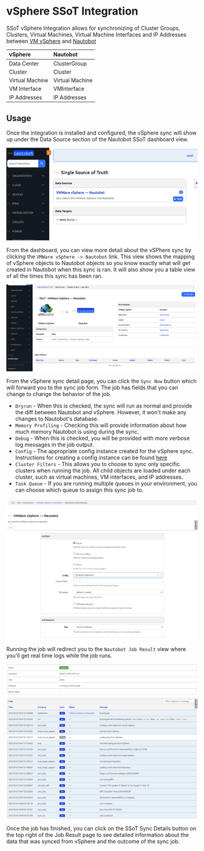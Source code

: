 # vSphere SSoT Integration

SSoT vSphere Integration allows for synchronizing of Cluster Groups, Clusters, Virtual Machines, Virtual Machine Interfaces and IP Addresses between [VM vSphere](https://www.vmware.com/products/cloud-infrastructure/vsphere) and [Nautobot](https://github.com/nautobot/nautobot)

| vSphere         | Nautobot        |
| :-------------- | :-------------- |
| Data Center     | ClusterGroup    |
| Cluster         | Cluster         |
| Virtual Machine | Virtual Machine |
| VM Interface    | VMInterface     |
| IP Addresses    | IP Addresses    |

## Usage

Once the integration is installed and configured, the vSphere sync will show up under the Data Source section of the Nautobot SSoT dashboard view. 

![Dashboard View](../../images/vsphere_dashboard.png)

From the dashboard, you can view more detail about the vSPhere sync by clicking the `VMWare vSphere -> Nautobot` link. This view shows the mapping of vSphere objects to Nautobot objects so you know exactly what will get created in Nautobot when this sync is ran. It will also show you a table view of all the times this sync has been ran.

![Detail View](../../images/vsphere_detail.png)

From the vSphere sync detail page, you can click the `Sync Now` button which will forward you to the sync job form. The job has fields that you can change to change the behavior of the job.

- `Dryrun` - When this is checked, the sync will run as normal and provide the diff between Nautobot and vSphere. However, it won't make any changes to Nautobot's database.
- `Memory Profiling` - Checking this will provide information about how much memory Nautobot is using during the sync.
- `Debug` - When this is checked, you will be provided with more verbose log messages in the job output.
- `Config` - The appropriate config instance created for the vSphere sync. Instructions for creating a config instance can be found [here](../../admin/integrations/vsphere_setup.md#prerequisites)
- `Cluster Filters` - This allows you to choose to sync only specific clusters when running the job. All child objects are loaded under each cluster, such as virtual machines, VM interfaces, and IP addresses.
- `Task Queue` - If you are running multiple queues in your environment, you can choose which queue to assign this sync job to.

![Job View](../../images/vsphere_job.png)

Running the job will redirect you to the `Nautobot Job Result` view where you'll get real time logs while the job runs.

![Job Result](../../images/vsphere_jobresult.png)

Once the job has finished, you can click on the SSoT Sync Details button on the top right of the Job Result page to see detailed information about the data that was synced from vSphere and the outcome of the sync job.

